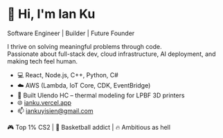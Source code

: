 # 👋 Hi, I'm Ian Ku

Software Engineer | Builder | Future Founder

I thrive on solving meaningful problems through code.  
Passionate about full-stack dev, cloud infrastructure, AI deployment, and making tech feel human.

- 💻 React, Node.js, C++, Python, C#
- ☁️ AWS (Lambda, IoT Core, CDK, EventBridge)
- 🧠 Built Ulendo HC – thermal modeling for LPBF 3D printers
- 🌐 [ianku.vercel.app](https://ianku.vercel.app)
- 📫 iankuyisien@gmail.com

🎮 Top 1% CS2 | 🏀 Basketball addict | 🔥 Ambitious as hell

